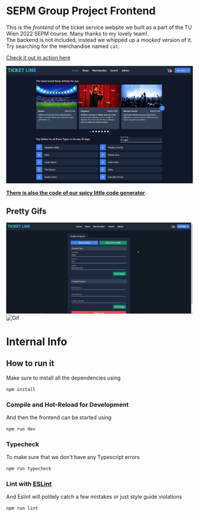 # SEPM Group Project Frontend

This is the *frontend* of the ticket service website we built as a part of the TU Wien 2022 SEPM course. Many thanks to my lovely team!.   
The backend is not included, instead we whipped up a *mocked* version of it. Try searching for the merchandise named `cat`. 

[Check it out in action here](https://stefnotch.github.io/sepm-project/#/)

![Screenshot](./screenshot.png)

[**There is also the code of our spicy little code generator**](https://github.com/stefnotch/sepm-project/tree/main/backend/codegenerator#code-generator).


## Pretty Gifs


![Gif](./2022-07-08_00-19-35.gif)
![Gif](./2022-07-08_00-27-31.gif)


# Internal Info

## How to run it

Make sure to install all the dependencies using
```sh
npm install
```

### Compile and Hot-Reload for Development

And then the frontend can be started using
```sh
npm run dev
```

### Typecheck 

To make sure that we don't have any Typescript errors
```sh
npm run typecheck
```

### Lint with [ESLint](https://eslint.org/)

And Eslint will politely catch a few mistakes or just style guide violations
```sh
npm run lint
```

